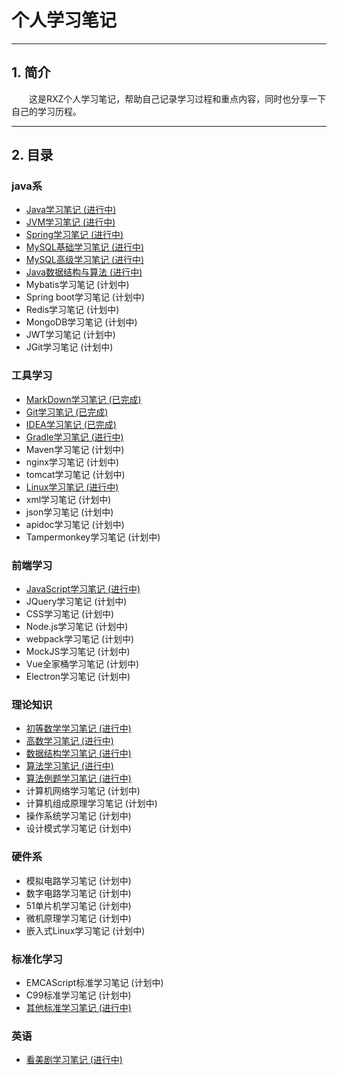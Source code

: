 # 个人学习笔记
---
## 1. 简介

&emsp;&emsp;这是RXZ个人学习笔记，帮助自己记录学习过程和重点内容，同时也分享一下自己的学习历程。

---
## 2. 目录

### java系
+ [Java学习笔记 (进行中)](./Java)
+ [JVM学习笔记 (进行中)](./JVM)
+ [Spring学习笔记 (进行中)](./Spring)
+ [MySQL基础学习笔记 (进行中)](./Mysql)
+ [MySQL高级学习笔记 (进行中)](./MysqlAD)
+ [Java数据结构与算法 (进行中)](./JavaStruct)
+ Mybatis学习笔记 (计划中)
+ Spring boot学习笔记 (计划中)
+ Redis学习笔记 (计划中)
+ MongoDB学习笔记 (计划中)
+ JWT学习笔记 (计划中)
+ JGit学习笔记 (计划中)

### 工具学习
+ [MarkDown学习笔记 (已完成)](./MarkDown)
+ [Git学习笔记 (已完成)](./Git)
+ [IDEA学习笔记 (已完成)](./IDEA) 
+ [Gradle学习笔记 (进行中)](./Gradle)
+ Maven学习笔记 (计划中)
+ nginx学习笔记 (计划中)
+ tomcat学习笔记 (计划中)
+ [Linux学习笔记 (进行中)](./Linux)
+ xml学习笔记 (计划中)
+ json学习笔记 (计划中)
+ apidoc学习笔记 (计划中)
+ Tampermonkey学习笔记 (计划中)

### 前端学习
+ [JavaScript学习笔记 (进行中)](./JavaScript)
+ JQuery学习笔记 (计划中)
+ CSS学习笔记 (计划中)
+ Node.js学习笔记 (计划中)
+ webpack学习笔记 (计划中)
+ MockJS学习笔记 (计划中)
+ Vue全家桶学习笔记 (计划中)
+ Electron学习笔记 (计划中)

### 理论知识
+ [初等数学学习笔记 (进行中)](./ElementaryMath)
+ [高数学习笔记 (进行中)](./AdvancedMath)
+ [数据结构学习笔记 (进行中)](./DataStruct)
+ [算法学习笔记 (进行中)](./Algorithm)
+ [算法例题学习笔记 (进行中)](./AlgorithmExample)
+ 计算机网络学习笔记 (计划中)
+ 计算机组成原理学习笔记 (计划中)
+ 操作系统学习笔记 (计划中)
+ 设计模式学习笔记 (计划中)

### 硬件系
+ 模拟电路学习笔记 (计划中)
+ 数字电路学习笔记 (计划中)
+ 51单片机学习笔记 (计划中)
+ 微机原理学习笔记 (计划中)
+ 嵌入式Linux学习笔记 (计划中)


### 标准化学习
+ EMCAScript标准学习笔记 (计划中)
+ C99标准学习笔记 (计划中)
+ [其他标准学习笔记 (进行中)](./OtherStandard)



### 英语
+ [看美剧学习笔记 (进行中)](.AmericanDrama)
